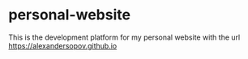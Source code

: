 # personal-website

This is the development platform for my personal website with the url https://alexandersopov.github.io

